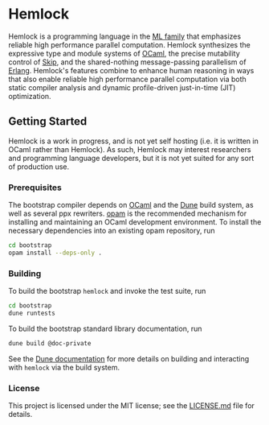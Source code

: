 # Hemlock

Hemlock is a programming language in the [ML
family](https://en.wikipedia.org/wiki/ML_(programming_language)) that
emphasizes reliable high performance parallel computation.  Hemlock synthesizes
the expressive type and module systems of [OCaml](http://ocaml.org/), the
precise mutability control of [Skip](http://skiplang.com/), and the
shared-nothing message-passing parallelism of [Erlang](https://erlang.org/).
Hemlock's features combine to enhance human reasoning in ways that also enable
reliable high performance parallel computation via both static compiler
analysis and dynamic profile-driven just-in-time (JIT) optimization.

## Getting Started

Hemlock is a work in progress, and is not yet self hosting (i.e. it is written
in OCaml rather than Hemlock).  As such, Hemlock may interest researchers and
programming language developers, but it is not yet suited for any sort of
production use.

### Prerequisites

The bootstrap compiler depends on [OCaml](http://ocaml.org/) and the
[Dune](https://dune.build/) build system, as well as several ppx rewriters.
[opam](https://opam.ocaml.org/) is the recommended mechanism for installing and
maintaining an OCaml development environment.  To install the necessary
dependencies into an existing opam repository, run

```sh
cd bootstrap
opam install --deps-only .
```

### Building

To build the bootstrap `hemlock` and invoke the test suite, run

```sh
cd bootstrap
dune runtests
```

To build the bootstrap standard library documentation, run

```sh
dune build @doc-private
```

See the [Dune documentation](https://dune.readthedocs.io/en/latest/) for more
details on building and interacting with `hemlock` via the build system.

### License

This project is licensed under the MIT license; see the
[LICENSE.md](LICENSE.md) file for details.
